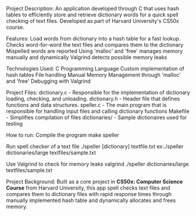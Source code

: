 Project Description:
An application developed through C that uses hash tables to efficiently store and retrieve dictionary words for a quick spell checking of text files. Developed as part of Harvard University's CS50x course.

Features:
Load words from dictionary into a hash table for a fast lookup.
Checks word-for-word the text files and compares them to the dictionary
Mispelled words are reported
Using 'malloc' and 'free' manages memory manually and dynamically
Valgrind detects possible memory leaks

Technologies Used:
  C Programming Language
  Custom implementation of hash tables
  File handling
  Manual Memory Management through 'malloc' and 'free'
  Debugging with Valgrind

Project Files:
dictionary.c - Responsible for the implementation of dictionary loading, checking, and unloading.
dictionary.h - Header file that defines functions and data structures.
speller.c - The main program that is responsible for handling input files and calling dictionary functions
Makefile - Simplifies compilation of files
dictionaries/ - Sample dictionaires used for testing

How to run:
  Compile the program 
    make speller
    
  Run spell checker of a text file
    ./speller [dictionary] textfile.txt    ex:./speller dictionaries/large textfiles/sample.txt

  Use Valgrind to check for memory leaks 
    valgrind ./speller dictionaries/large textfiles/sample.txt

Project Background:
Built as a core project in **CS50x: Computer Science Course** from Harvard University, this app spell checks text files and compares them to dictionary files with rapid response times through manually implemented hash table and dynamically allocates and frees memory. 
    

